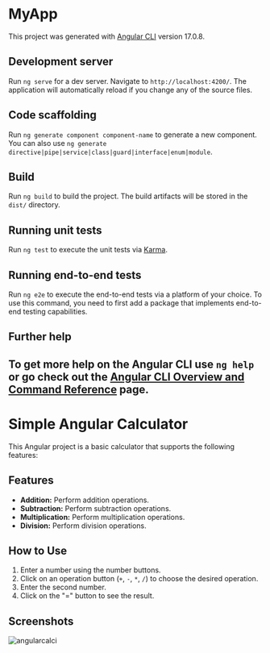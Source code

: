 # MyApp

This project was generated with [Angular CLI](https://github.com/angular/angular-cli) version 17.0.8.

## Development server

Run `ng serve` for a dev server. Navigate to `http://localhost:4200/`. The application will automatically reload if you change any of the source files.

## Code scaffolding

Run `ng generate component component-name` to generate a new component. You can also use `ng generate directive|pipe|service|class|guard|interface|enum|module`.

## Build

Run `ng build` to build the project. The build artifacts will be stored in the `dist/` directory.

## Running unit tests

Run `ng test` to execute the unit tests via [Karma](https://karma-runner.github.io).

## Running end-to-end tests

Run `ng e2e` to execute the end-to-end tests via a platform of your choice. To use this command, you need to first add a package that implements end-to-end testing capabilities.

## Further help

To get more help on the Angular CLI use `ng help` or go check out the [Angular CLI Overview and Command Reference](https://angular.io/cli) page.
---


# Simple Angular Calculator

This Angular project is a basic calculator that supports the following features:

## Features

- **Addition:** Perform addition operations.
- **Subtraction:** Perform subtraction operations.
- **Multiplication:** Perform multiplication operations.
- **Division:** Perform division operations.

## How to Use

1. Enter a number using the number buttons.
2. Click on an operation button (`+`, `-`, `*`, `/`) to choose the desired operation.
3. Enter the second number.
4. Click on the "=" button to see the result.

## Screenshots

![angularcalci](https://github.com/DeviDurga23/calci/assets/153984136/b27468e4-d519-46e8-b8b0-59d61876e703)
